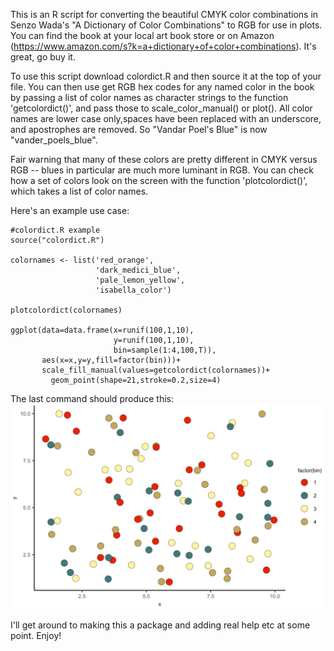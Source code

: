 This is an R script for converting the beautiful CMYK color combinations in Senzo Wada's "A Dictionary of Color Combinations" to RGB for use in plots. You can find the book at your local art book store or on Amazon (https://www.amazon.com/s?k=a+dictionary+of+color+combinations). It's great, go buy it.

To use this script download colordict.R and then source it at the top of your file.
You can then use get RGB hex codes for any named color in the book by passing a list of color names as character strings to the function 'getcolordict()', and pass those to scale_color_manual() or plot(). All color names are lower case only,spaces have been replaced with an underscore, and apostrophes are removed. So "Vandar Poel's Blue" is now "vander_poels_blue".

Fair warning that many of these colors are pretty different in CMYK versus RGB -- blues in particular are much more luminant in RGB. You can check how a set of colors look on the screen with the function 'plotcolordict()', which takes a list of color names. 

Here's an example use case: 
```
#colordict.R example
source("colordict.R")

colornames <- list('red_orange',
                   'dark_medici_blue',
                   'pale_lemon_yellow',
                   'isabella_color')

plotcolordict(colornames)

ggplot(data=data.frame(x=runif(100,1,10),
                       y=runif(100,1,10),
                       bin=sample(1:4,100,T)),
       aes(x=x,y=y,fill=factor(bin)))+
       scale_fill_manual(values=getcolordict(colornames))+
         geom_point(shape=21,stroke=0.2,size=4)
```

The last command should produce this: 
![alt text](https://github.com/cjbattey/colordict/blob/master/Screen%20Shot%202019-03-18%20at%209.54.27%20AM.png "Example plot")


I'll get around to making this a package and adding real help etc at some point. Enjoy!

